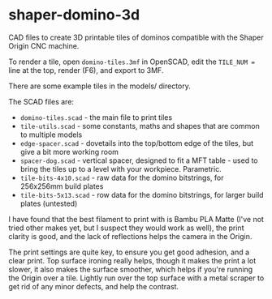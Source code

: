 # shaper-domino-3d

CAD files to create 3D printable tiles of dominos compatible with the Shaper Origin CNC machine.

To render a tile, open `domino-tiles.3mf` in OpenSCAD, edit the `TILE_NUM = `
line at the top, render (F6), and export to 3MF.

There are some example tiles in the models/ directory.

The SCAD files are:

* `domino-tiles.scad` - the main file to print tiles
* `tile-utils.scad` - some constants, maths and shapes that are common to multiple models
* `edge-spacer.scad` - dovetails into the top/bottom edge of the tiles, but give a bit more working room
* `spacer-dog.scad` - vertical spacer, designed to fit a MFT table - used to bring the tiles up to a level with your workpiece. Parametric.
* `tile-bits-4x10.scad` - raw data for the domino bitstrings, for 256x256mm build plates
* `tile-bits-5x13.scad` - row data for the domino bitstrings, for larger build plates (untested)

I have found that the best filament to print with is Bambu PLA Matte (I've
not tried other makes yet, but I suspect they would work as well), the print
clarity is good, and the lack of reflections helps the camera in the Origin.

The print settings are quite key, to ensure you get good adhesion, and a clear
print. Top surface ironing really helps, though it makes the print a lot
slower, it also makes the surface smoother, which helps if you're running the
Origin over a tile. Lightly run over the top surface with a metal scraper to
get rid of any minor defects, and help the contrast.
